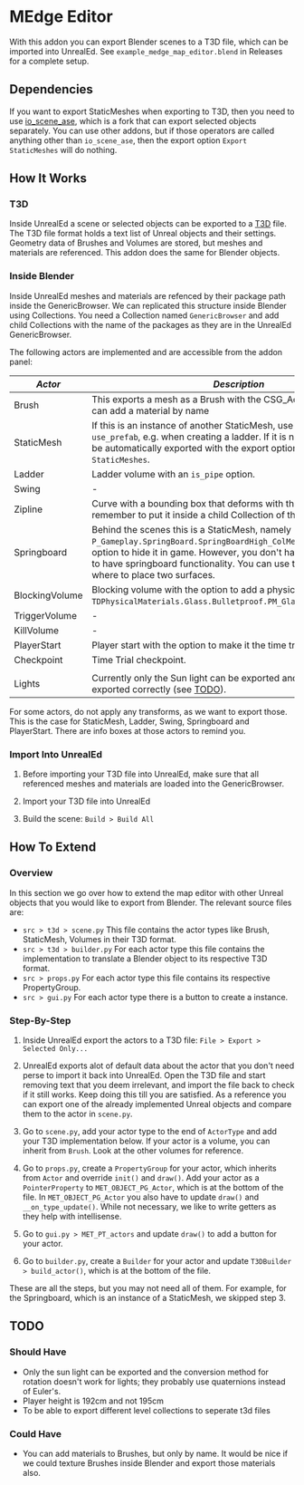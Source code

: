 # MEdge Editor

With this addon you can export Blender scenes to a T3D file, which can be imported into UnrealEd. See `example_medge_map_editor.blend` in Releases for a complete setup.

## Dependencies

If you want to export StaticMeshes when exporting to T3D, then you need to use [io_scene_ase](https://github.com/medge-tools/io_scene_ase), which is a fork that can export selected objects separately. You can use other addons, but if those operators are called anything other than `io_scene_ase`, then the export option `Export StaticMeshes` will do nothing.

## How It Works

### T3D

Inside UnrealEd a scene or selected objects can be exported to a [T3D](https://wiki.beyondunreal.com/Legacy:T3D_File) file. The T3D file format holds a text list of Unreal objects and their settings. Geometry data of Brushes and Volumes are stored, but meshes and materials are referenced. This addon does the same for Blender objects.

### Inside Blender

Inside UnrealEd meshes and materials are refenced by their package path inside the GenericBrowser. We can replicated this structure inside Blender using Collections. You need a Collection named `GenericBrowser` and add child Collections with the name of the packages as they are in the UnrealEd GenericBrowser. 

The following actors are implemented and are accessible from the addon panel:

| *Actor*        | *Description*
|----------------|----------------
| Brush          | This exports a mesh as a Brush with the CSG_Add option and you can add a material by name
| StaticMesh     | If this is an instance of another StaticMesh, use the option `use_prefab`, e.g. when creating a ladder. If it is not an instance, it will be automatically exported with the export option `Export StaticMeshes`.
| Ladder         | Ladder volume with an `is_pipe` option.
| Swing          | -
| Zipline        | Curve with a bounding box that deforms with the curve. Do remember to put it inside a child Collection of the GenericBrowser.
| Springboard    | Behind the scenes this is a StaticMesh, namely `P_Gameplay.SpringBoard.SpringBoardHigh_ColMesh` and it has an option to hide it in game. However, you don't have to use this mesh to have springboard functionality. You can use this as a reference of where to place two surfaces.
| BlockingVolume | Blocking volume with the option to add a physical material like `TDPhysicalMaterials.Glass.Bulletproof.PM_Glass_BulletproofSlide`. 
| TriggerVolume  | -
| KillVolume     | - 
| PlayerStart    | Player start with the option to make it the time trial start.
| Checkpoint     | Time Trial checkpoint.
|                |
| Lights         | Currently only the Sun light can be exported and rotations are not exported correctly (see [TODO](#todo)).

For some actors, do not apply any transforms, as we want to export those. This is the case for StaticMesh, Ladder, Swing, Springboard and PlayerStart. There are info boxes at those actors to remind you.

### Import Into UnrealEd

1. Before importing your T3D file into UnrealEd, make sure that all referenced meshes and materials are loaded into the GenericBrowser. 

2. Import your T3D file into UnrealEd

3. Build the scene: `Build > Build All`

## How To Extend

### Overview

In this section we go over how to extend the map editor with other Unreal objects that you would like to export from Blender. The relevant source files are:

- `src > t3d > scene.py` This file contains the actor types like Brush, StaticMesh, Volumes in their T3D format.
- `src > t3d > builder.py` For each actor type this file contains the implementation to translate a Blender object to its respective T3D format.
- `src > props.py` For each actor type this file contains its respective PropertyGroup.
- `src > gui.py` For each actor type there is a button to create a instance.

### Step-By-Step

1. Inside UnrealEd export the actors to a T3D file: `File > Export > Selected Only...`

2. UnrealEd exports alot of default data about the actor that you don't need perse to import it back into UnrealEd. Open the T3D file and start removing text that you deem irrelevant, and import the file back to check if it still works. Keep doing this till you are satisfied. As a reference you can export one of the already implemented Unreal objects and compare them to the actor in `scene.py`.

3. Go to `scene.py`, add your actor type to the end of `ActorType` and add your T3D implementation below. If your actor is a volume, you can inherit from `Brush`. Look at the other volumes for reference.

4. Go to `props.py`, create a `PropertyGroup` for your actor, which inherits from `Actor` and override `init()` and `draw()`. Add your actor as a `PointerProperty` to `MET_OBJECT_PG_Actor`, which is at the bottom of the file. In `MET_OBJECT_PG_Actor` you also have to update `draw()` and `__on_type_update()`. While not necessary, we like to write getters as they help with intellisense.

5. Go to `gui.py > MET_PT_actors` and update `draw()` to add a button for your actor.

6. Go to `builder.py`, create a `Builder` for your actor and update `T3DBuilder > build_actor()`, which is at the bottom of the file.

These are all the steps, but you may not need all of them. For example, for the Springboard, which is an instance of a StaticMesh, we skipped step 3. 

## TODO

### Should Have
- Only the sun light can be exported and the conversion method for rotation doesn't work for lights; they probably use quaternions instead of Euler's.
- Player height is 192cm and not 195cm
- To be able to export different level collections to seperate t3d files

### Could Have
- You can add materials to Brushes, but only by name. It would be nice if we could texture Brushes inside Blender and export those materials also.
